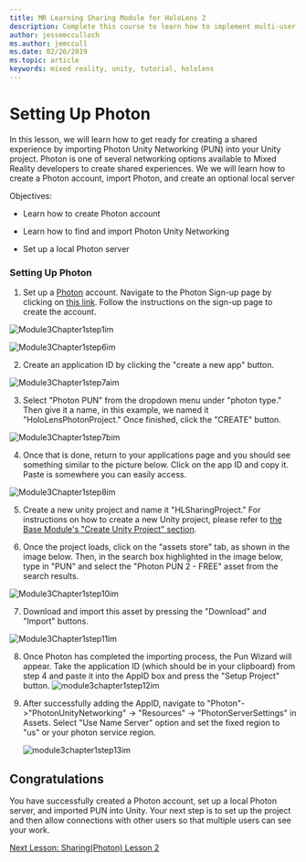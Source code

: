 ```yaml
---
title: MR Learning Sharing Module for HoloLens 2
description: Complete this course to learn how to implement multi-user shared experiences within a HoloLens 2 application.
author: jessemcculloch
ms.author: jemccull
ms.date: 02/26/2019
ms.topic: article
keywords: mixed reality, unity, tutorial, hololens
---
```


# Setting Up Photon

In this lesson, we will learn how to get ready for creating a shared experience by importing Photon Unity Networking (PUN) into your Unity project. Photon is one of several networking options available to Mixed Reality developers to create shared experiences. We we will learn how to create a Photon account, import Photon, and create an optional local server

Objectives:

* Learn how to create Photon account

* Learn how to find and import Photon Unity Networking

* Set up a local Photon server

  

### Setting Up Photon

1. Set up a [Photon](https://dashboard.photonengine.com/en-US/Account/SignUp) account. Navigate to the Photon Sign-up page by clicking on [this link](https://dashboard.photonengine.com/en-US/Account/SignUp). Follow the instructions on the sign-up page to create the account. 
   

![Module3Chapter1step1im](images/module3chapter1step1im.PNG)



![Module3Chapter1step6im](images/module3chapter1step6im.PNG)

2. Create an application ID by clicking the "create a new app" button.

![Module3Chapter1step7aim](images/module3chapter1step7aim.PNG)

3. Select "Photon PUN" from the dropdown menu under "photon type." Then give it a name, in this example, we named it "HoloLensPhotonProject." Once finished, click the "CREATE" button.

![Module3Chapter1step7bim](images/module3chapter1step7bim.PNG)

4. Once that is done, return to your applications page and you should see something similar to the picture below. Click on the app ID and copy it. Paste is somewhere you can easily access.  

![Module3Chapter1step8im](images/module3chapter1step8im.PNG)

5. Create a new unity project and name it "HLSharingProject." For instructions on how to create a new Unity project, please refer to [the Base Module's "Create Unity Project" section](https://docs.microsoft.com/en-us/windows/mixed-reality/mrlearning-base-ch1#create-new-unity-project). 

6. Once the project loads, click on the "assets store" tab, as shown in the image below. Then, in the search box highlighted in the image below, type in "PUN" and select the "Photon PUN 2 - FREE" asset from the search results. 

![Module3Chapter1step10im](images/module3chapter1step10im.PNG)

7. Download and import this asset by pressing the "Download" and "Import" buttons.

![Module3Chapter1step11im](images/module3chapter1step11im.PNG)

8. Once Photon has completed the importing process, the Pun Wizard will appear. Take the application ID (which should be in your clipboard) from step 4 and paste it into the AppID box and press the "Setup Project" button. 
![module3chapter1step12im](images\module3chapter1step12im.PNG)

9. After successfully adding the AppID, navigate to "Photon"->"PhotonUnityNetworking" -> "Resources" ->  "PhotonServerSettings" in Assets. Select "Use Name Server" option and set the fixed region to "us" or your photon service region.

   ![module3chapter1step13im](images\module3chapter1step13im.PNG)

## Congratulations

You have successfully created a Photon account, set up a local Photon server, and imported PUN into Unity. Your next step is to set up the project and then allow connections with other users so that multiple users can see your work. 

[Next Lesson: Sharing(Photon) Lesson 2](mrlearning-sharing(photon)-ch2.md)

